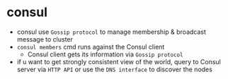 # consul

- consul use `Gossip protocol` to manage membership & broadcast message to cluster
- `consul members` cmd runs against the Consul client
	- Consul client gets its information via `Gossip protocol`
- if u want to get strongly consistent view of the world, query to Consul server via `HTTP API` or use the `DNS interface` to discover the nodes

